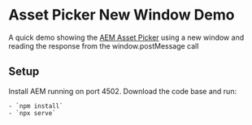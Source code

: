 # Asset Picker New Window Demo

A quick demo showing the [AEM Asset Picker](https://helpx.adobe.com/experience-manager/6-2/assets/using/asset-picker.html) using a new window and reading the response from the window.postMessage call

## Setup

Install AEM running on port 4502. Download the code base and run:

    - `npm install`
    - `npx serve`
